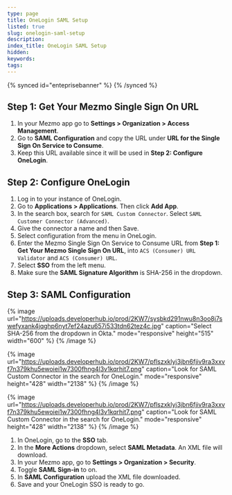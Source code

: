 ```yaml
---
type: page
title: OneLogin SAML Setup
listed: true
slug: onelogin-saml-setup
description: 
index_title: OneLogin SAML Setup
hidden: 
keywords: 
tags: 
---
```



{% synced id="enteprisebanner" %}
{% /synced %}

## Step 1: Get Your Mezmo Single Sign On URL

1. In your Mezmo app go to **Settings &gt; Organization &gt; Access Management**.
2. Go to **SAML Configuration** and copy the URL under **URL for the Single Sign On Service to Consume**.
3. Keep this URL available since it will be used in **Step 2: Configure OneLogin**.

## Step 2: Configure OneLogin

1. Log in to your instance of OneLogin.
2. Go to **Applications &gt; Applications**. Then click **Add App**.
3. In the search box, search for `SAML Custom Connector`. Select `SAML Customer Connector (Advanced)`.
4. Give the connector a name and then Save.
5. Select configuration from the menu in OneLogin.
6. Enter the Mezmo Single Sign On Service to Consume URL from **Step 1: Get Your Mezmo Single Sign On URL**, into `ACS (Consumer) URL Validator` and `ACS (Consumer) URL`.
7. Select **SSO** from the left menu.
8. Make sure the **SAML Signature Algorithm** is SHA-256 in the dropdown.

## Step 3: SAML Configuration

{% image url="https://uploads.developerhub.io/prod/2KW7/sysbkd291nwu8n3oo8j7swefyxank4jqghp6nyt7ef24azu657i533tdn62tez4c.jpg" caption="Select SHA-256 from the dropdown in Okta." mode="responsive" height="515" width="600" %}
{% /image %}

{% image url="https://uploads.developerhub.io/prod/2KW7/pflszxklyj3jbn6fjiv9ra3xxvf7n379khu5ewoiei1w7300fhng4l3v1kqrhit7.png" caption="Look for SAML Custom Connector in the search for OneLogin." mode="responsive" height="428" width="2138" %}
{% /image %}

{% image url="https://uploads.developerhub.io/prod/2KW7/pflszxklyj3jbn6fjiv9ra3xxvf7n379khu5ewoiei1w7300fhng4l3v1kqrhit7.png" caption="Look for SAML Custom Connector in the search for OneLogin." mode="responsive" height="428" width="2138" %}
{% /image %}

1. In OneLogin, go to the **SSO** tab.
2. In the **More Actions** dropdown, select **SAML Metadata**. An XML file will download.
3. In your Mezmo app, go to **Settings &gt; Organization &gt; Security**.
4. Toggle **SAML Sign-in** to on.
5. In **SAML Configuration** upload the XML file downloaded.
6. Save and your OneLogin SSO is ready to go.
